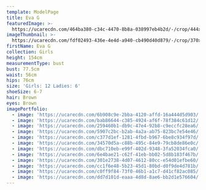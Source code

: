 ```yaml
---
template: ModelPage
title: Eva G
featuredImage: >-
  https://ucarecdn.com/464ba380-c34c-4470-8b8a-038997eb4b2d/-/crop/444x211/0,0/-/preview/
imageThumbnail: >-
  https://ucarecdn.com/fdf02493-436e-4e4d-a940-cb490d40d879/-/crop/370x413/0,0/-/preview/
firstName: Eva G
collection: Girls
height: 154cm
measurementType: bust
bust: 77.5cm
waist: 56cm
hips: 76cm
size: 'Girls: 12 Ladies: 6'
shoeSize: 6-7
hair: Brown
eyes: Brown
imagePortfolio:
  - image: 'https://ucarecdn.com/6b908c9e-2bba-4120-affd-16a444d5d903/'
  - image: 'https://ucarecdn.com/bab86644-c385-4924-af6f-78f384c61d12/'
  - image: 'https://ucarecdn.com/259460b1-db9c-47e4-92b8-c9eccfc28ea6/'
  - image: 'https://ucarecdn.com/5907c2bc-b2ab-4a2a-ab75-823bc7e54e46/'
  - image: 'https://ucarecdn.com/c377d1ef-1281-4fbd-b967-6be8c934f97d/'
  - image: 'https://ucarecdn.com/34570d5a-c88b-495c-84e9-79cb8de86e0c/'
  - image: 'https://ucarecdn.com/dbc710eb-e99f-402d-9348-3fa52034fca0/'
  - image: 'https://ucarecdn.com/6e4bae21-c62f-41eb-bb02-5d8b183f467b/'
  - image: 'https://ucarecdn.com/301e2738-4d07-4612-80cc-e54d01efbe60/'
  - image: 'https://ucarecdn.com/cc1f6e48-5b23-45d1-80bd-d0f9de4d781b/'
  - image: 'https://ucarecdn.com/c0ff9f84-73f0-46b1-a1c7-d41cf82ac085/'
  - image: 'https://ucarecdn.com/dd7d101d-eaaa-4d8d-8ae6-bb2d1e576604/'
---
```


